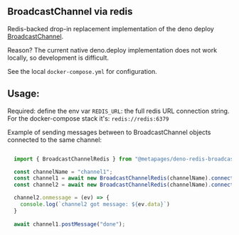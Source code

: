 ## BroadcastChannel via redis

Redis-backed drop-in replacement implementation of the deno deploy [BroadcastChannel](https://docs.deno.com/deploy/api/runtime-broadcast-channel).

Reason? The current native deno.deploy implementation does not work locally, so development is difficult.

See the local `docker-compose.yml` for configuration.

## Usage:

Required: define the env var `REDIS_URL`: the full redis URL connection string. For the docker-compose stack it's: `redis://redis:6379`


Example of sending messages between to BroadcastChannel objects connected to the same channel:
```typescript

  import { BroadcastChannelRedis } from "@metapages/deno-redis-broadcastchannel";

  const channelName = "channel1";
  const channel1 = await new BroadcastChannelRedis(channelName).connect();
  const channel2 = await new BroadcastChannelRedis(channelName).connect();

  channel2.onmessage = (ev) => {
    console.log(`channel2 got message: ${ev.data}`)
  }
  
  await channel1.postMessage("done");

```
